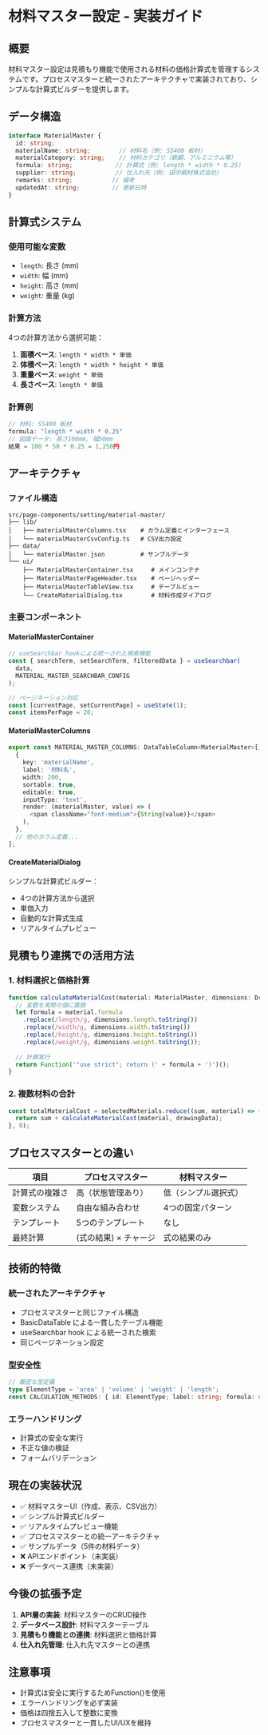 # 材料マスター設定 - 実装ガイド

## 概要
材料マスター設定は見積もり機能で使用される材料の価格計算式を管理するシステムです。プロセスマスターと統一されたアーキテクチャで実装されており、シンプルな計算式ビルダーを提供します。

## データ構造
```typescript
interface MaterialMaster {
  id: string;
  materialName: string;        // 材料名（例: SS400 板材）
  materialCategory: string;    // 材料カテゴリ（鉄鋼、アルミニウム等）
  formula: string;            // 計算式（例: length * width * 0.25）
  supplier: string;           // 仕入れ先（例: 田中鋼材株式会社）
  remarks: string;           // 備考
  updatedAt: string;         // 更新日時
}
```

## 計算式システム
### 使用可能な変数
- `length`: 長さ (mm)
- `width`: 幅 (mm) 
- `height`: 高さ (mm)
- `weight`: 重量 (kg)

### 計算方法
4つの計算方法から選択可能：
1. **面積ベース**: `length * width * 単価`
2. **体積ベース**: `length * width * height * 単価`
3. **重量ベース**: `weight * 単価`
4. **長さベース**: `length * 単価`

### 計算例
```javascript
// 材料: SS400 板材
formula: "length * width * 0.25"
// 図面データ: 長さ100mm, 幅50mm
結果 = 100 * 50 * 0.25 = 1,250円
```

## アーキテクチャ

### ファイル構造
```
src/page-components/setting/material-master/
├── lib/
│   ├── materialMasterColumns.tsx    # カラム定義とインターフェース
│   └── materialMasterCsvConfig.ts   # CSV出力設定
├── data/
│   └── materialMaster.json          # サンプルデータ
└── ui/
    ├── MaterialMasterContainer.tsx     # メインコンテナ
    ├── MaterialMasterPageHeader.tsx    # ページヘッダー
    ├── MaterialMasterTableView.tsx     # テーブルビュー
    └── CreateMaterialDialog.tsx        # 材料作成ダイアログ
```

### 主要コンポーネント

#### **MaterialMasterContainer**
```typescript
// useSearchbar hookによる統一された検索機能
const { searchTerm, setSearchTerm, filteredData } = useSearchbar(
  data, 
  MATERIAL_MASTER_SEARCHBAR_CONFIG
);

// ページネーション対応
const [currentPage, setCurrentPage] = useState(1);
const itemsPerPage = 20;
```

#### **MaterialMasterColumns**
```typescript
export const MATERIAL_MASTER_COLUMNS: DataTableColumn<MaterialMaster>[] = [
  {
    key: 'materialName',
    label: '材料名',
    width: 200,
    sortable: true,
    editable: true,
    inputType: 'text',
    render: (materialMaster, value) => (
      <span className="font-medium">{String(value)}</span>
    ),
  },
  // 他のカラム定義...
];
```

#### **CreateMaterialDialog**
シンプルな計算式ビルダー：
- 4つの計算方法から選択
- 単価入力
- 自動的な計算式生成
- リアルタイムプレビュー

## 見積もり連携での活用方法

### 1. 材料選択と価格計算
```typescript
function calculateMaterialCost(material: MaterialMaster, dimensions: DrawingData) {
  // 変数を実際の値に置換
  let formula = material.formula
    .replace(/length/g, dimensions.length.toString())
    .replace(/width/g, dimensions.width.toString())
    .replace(/height/g, dimensions.height.toString())
    .replace(/weight/g, dimensions.weight.toString());
    
  // 計算実行
  return Function('"use strict"; return (' + formula + ')')();
}
```

### 2. 複数材料の合計
```typescript
const totalMaterialCost = selectedMaterials.reduce((sum, material) => {
  return sum + calculateMaterialCost(material, drawingData);
}, 0);
```

## プロセスマスターとの違い

| 項目 | プロセスマスター | 材料マスター |
|------|------------------|--------------|
| 計算式の複雑さ | 高（状態管理あり） | 低（シンプル選択式） |
| 変数システム | 自由な組み合わせ | 4つの固定パターン |
| テンプレート | 5つのテンプレート | なし |
| 最終計算 | (式の結果) × チャージ | 式の結果のみ |

## 技術的特徴

### **統一されたアーキテクチャ**
- プロセスマスターと同じファイル構造
- BasicDataTable による一貫したテーブル機能
- useSearchbar hook による統一された検索
- 同じページネーション設定

### **型安全性**
```typescript
// 厳密な型定義
type ElementType = 'area' | 'volume' | 'weight' | 'length';
const CALCULATION_METHODS: { id: ElementType; label: string; formula: string }[];
```

### **エラーハンドリング**
- 計算式の安全な実行
- 不正な値の検証
- フォームバリデーション

## 現在の実装状況
- ✅ 材料マスターUI（作成、表示、CSV出力）
- ✅ シンプル計算式ビルダー
- ✅ リアルタイムプレビュー機能
- ✅ プロセスマスターとの統一アーキテクチャ
- ✅ サンプルデータ（5件の材料データ）
- ❌ APIエンドポイント（未実装）
- ❌ データベース連携（未実装）

## 今後の拡張予定
1. **API層の実装**: 材料マスターのCRUD操作
2. **データベース設計**: 材料マスターテーブル
3. **見積もり機能との連携**: 材料選択と価格計算
4. **仕入れ先管理**: 仕入れ先マスターとの連携

## 注意事項
- 計算式は安全に実行するためFunction()を使用
- エラーハンドリングを必ず実装
- 価格は四捨五入して整数に変換
- プロセスマスターと一貫したUI/UXを維持